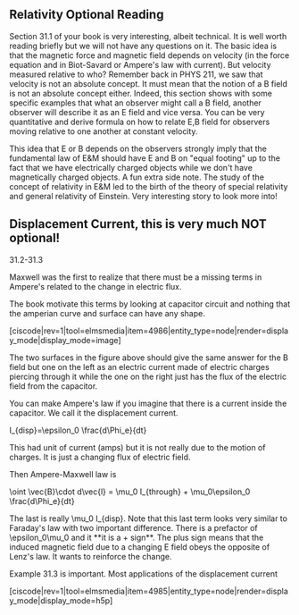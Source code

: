 ## Relativity Optional Reading

Section 31.1 of your book is very interesting, albeit technical. It is well worth reading briefly but we will not have any questions on it. The basic idea is that the magnetic force and magnetic field depends on velocity (in the force equation and in Biot-Savard or Ampere's law with current). But velocity measured relative to who? Remember back in PHYS 211, we saw that velocity is not an absolute concept. It must mean that the notion of a B field is not an absolute concept either. Indeed, this section shows with some specific examples that what an observer might call a B field, another observer will describe it as an E field and vice versa. You can be very quantitative and derive formula on how to relate E,B field for observers moving relative to one another at constant velocity. 


<lrndesign-sidenote label="Instructor Note" icon="bookmark" bg-color="#c2e5f2">
This idea that E or B depends on the observers strongly imply that the fundamental law of E&M should have E and B on "equal footing" up to the fact that we have electrically charged objects while we don't have magnetically charged objects. 
</lrndesign-sidenote>

<lrndesign-sidenote label="Instructor Note" icon="bookmark" bg-color="#c2e5f2">
A fun extra side note. The study of the concept of relativity in E&M led to the birth of the theory of special relativity and general relativity of Einstein. Very interesting story to look more into!
</lrndesign-sidenote>


## Displacement Current, this is very much NOT optional!

<stop-note title="Read Knight 4ed" icon="stopnoteicons:book-icon">
<span slot="message">31.2-31.3</span>
</stop-note>

Maxwell was the first to realize that there must be a missing terms in Ampere's related to the change in electric flux. 

The book motivate this terms by looking at capacitor circuit and nothing that the amperian curve and surface can have any shape. 

[ciscode|rev=1|tool=elmsmedia|item=4986|entity_type=node|render=display_mode|display_mode=image]

The two surfaces in the figure above should give the same answer for the B field but one on the left as an electric current made of electric charges piercing through it while the one on the right just has the flux of the electric field from the capacitor.

You can make Ampere's law if you imagine that there is a current inside the capacitor. We call it the displacement current. 

<lrn-math>I_{disp}=\epsilon_0 \frac{d\Phi_e}{dt} </lrn-math>

This had unit of current (amps) but it is not really due to the motion of charges. It is just a changing flux of electric field. 

Then Ampere-Maxwell law is 

<lrn-math>\oint \vec{B}\cdot d\vec{l} = \mu_0 I_{through} + \mu_0\epsilon_0 \frac{d\Phi_e}{dt} </lrn-math>

<lrndesign-sidenote label="Instructor Note" icon="bookmark" bg-color="#c2e5f2">
The last is really <lrn-math>\mu_0 I_{disp}. Note that this last term looks very similar to Faraday's law with two important difference. There is a prefactor of <lrn-math>\epsilon_0\mu_0 </lrn-math> and it **it is a + sign**. 
</lrndesign-sidenote>

<lrndesign-sidenote label="Instructor Note" icon="bookmark" bg-color="#c2e5f2">
The plus sign means that the induced magnetic field due to a changing E field obeys the opposite of Lenz's law. It wants to reinforce the change.
</lrndesign-sidenote>


Example 31.3 is important. Most applications of the displacement current


[ciscode|rev=1|tool=elmsmedia|item=4985|entity_type=node|render=display_mode|display_mode=h5p]